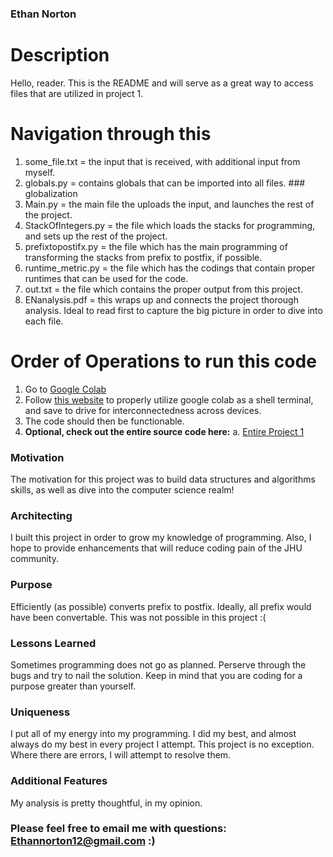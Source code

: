 ### Ethan Norton

# Description 
Hello, reader. This is the README and will serve as a great way to access files that are utilized in project 1.


# Navigation through this 
1. some_file.txt = the input that is received, with additional input from myself.
2. globals.py = contains globals that can be imported into all files.  ### globalization
3. Main.py = the main file the uploads the input, and launches the rest of the project.
4. StackOfIntegers.py =  the file which loads the stacks for programming, and sets up the rest of the project.
5. prefixtopostifx.py = the file which has the main programming of transforming the stacks from prefix to postfix, if possible.
6. runtime_metric.py = the file which has the codings that contain proper runtimes that can be used for the code. 
7. out.txt = the file which contains the proper output from this project.
8. ENanalysis.pdf = this wraps up and connects the project thorough analysis. Ideal to read first to capture the big picture in order to dive into each file. 


# Order of Operations to run this code
1. Go to [Google Colab](https://colab.research.google.com/) 
2. Follow [this website](https://medium.com/analytics-vidhya/how-to-use-google-colab-with-github-via-google-drive-68efb23a42d) to properly utilize google colab as a shell terminal, and save to drive for interconnectedness across devices.
3. The code should then be functionable.
4. **Optional, check out the entire source code here:**
   a. [Entire Project 1](https://github.com/EthanNorton/JHU.625.202.git)
 
 ### Motivation 
 
The motivation for this project was to build data structures and algorithms skills, as well as dive into the computer science realm! 
  
 ### Architecting 

I built this project in order to grow my knowledge of programming. Also, I hope to provide enhancements that will reduce coding pain of the JHU community.

### Purpose

Efficiently (as possible) converts prefix to postfix. Ideally, all prefix would have been convertable. This was not possible in this project :(

### Lessons Learned

Sometimes programming does not go as planned. Perserve through the bugs and try to nail the solution. Keep in mind that you are coding for a purpose greater than yourself.

### Uniqueness

I put all of my energy into my programming. I did my best, and almost always do my best in every project I attempt. This project is no exception. Where there are errors, I will attempt to resolve them.

### Additional Features

My analysis is pretty thoughtful, in my opinion. 

### Please feel free to email me with questions: Ethannorton12@gmail.com :)
